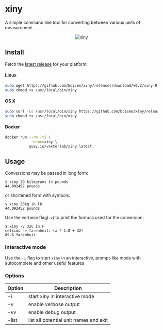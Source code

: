 # xiny

A simple command line tool for converting between various units of measurement

<p align="center"><img src="https://xiny.sh/img/screencap.gif" alt="xiny"/></p>

## Install

Fetch the [latest release](https://github.com/bcicen/xiny/releases) for your platform:

#### Linux

```bash
sudo wget https://github.com/bcicen/xiny/releases/download/v0.2/xiny-0.2-linux-amd64 -O /usr/local/bin/xiny
sudo chmod +x /usr/local/bin/xiny
```

#### OS X

```bash
sudo curl -Lo /usr/local/bin/xiny https://github.com/bcicen/xiny/releases/download/v0.2/xiny-0.2-darwin-amd64
sudo chmod +x /usr/local/bin/xiny
```

#### Docker

```bash
docker run --rm -ti \
           --name=xiny \
           quay.io/vektorlab/xiny:latest
```

## Usage

Conversions may be passed in long form:
```
$ xiny 20 kilograms in pounds
44.092452 pounds
```

or shortened form with symbols:
```
$ xiny 20kg in lb
44.092452 pounds
```

Use the verbose flag(`-v`) to print the formula used for the conversion:
```
$ xiny -v 32C in F
celsius -> farenheit: (x * 1.8 + 32)
89.6 farenheit
```

### Interactive mode

Use the `-i` flag to start `xiny` in an interactive, prompt-like mode with autocomplete and other useful features

### Options
Option | Description
--- | ---
-i | start xiny in interactive mode
-v | enable verbose output
-vv | enable debug output
-list | list all potential unit names and exit
